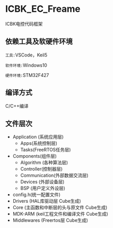 # ICBK_EC_Freame
ICBK电控代码框架
## 依赖工具及软硬件环境

`工具:`VSCode，Keil5

`软件环境:`Windows10

`硬件环境:`STM32F427

## 编译方式

C/C++编译

## 文件层次

* Application (系统应用层)
	* Apps(系统控制层)
	* Tasks(FreeRTOS任务层)
* Components(组件层)
	* Algorithm (各种算法层)
	* Controller(控制器层)
	* Communication(外部数据交流层)
	* Devices (外部设备层)
	* BSP (用户定义外设层)
*  config.h(统一配置文件)
*  Drivers (HAL库驱动层 Cube生成)
*  Core (主函数和中断层的头与原文件 Cube生成)
*  MDK-ARM (keil工程文件和编译文件 Cube生成)
*  Middlewares (Freertos层 Cube生成) 
